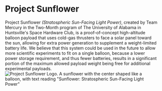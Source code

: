 # Project Sunflower
Project Sunflower *(Stratospheric Sun-Facing Light Power)*, created by Team Mercury in the Two-Month program of The University of Alabama in Huntsville's Space Hardware Club, is a proof-of-concept high-altitude balloon payload that uses cold-gas thrusters to face a solar panel toward the sun, allowing for extra power generation to supplement a weight-limited battery life. We believe that this system could be used in the future to allow more scientific experiments to fit on a single balloon, because a lower power storage requirement, and thus fewer batteries, results in a significant portion of the maximum allowed payload weight being free for additional experimental payloads.
![Project Sunflower Logo. A sunflower with the center shaped like a balloon, with text reading "Sunflower: Stratospheric Sun-Facing Light Power"](http://url/to/img.pnghttps://github.com/pteranodog/sunflower/blob/main/sunflower.png)

